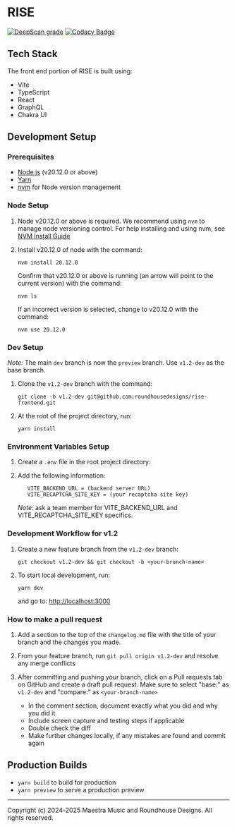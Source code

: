 # RISE

[![DeepScan grade](https://deepscan.io/api/teams/14424/projects/24864/branches/769714/badge/grade.svg)](https://deepscan.io/dashboard#view=project&tid=14424&pid=24864&bid=769714)
[![Codacy Badge](https://app.codacy.com/project/badge/Grade/64f466be6e654cd2a2bb790971fb07ef)](https://app.codacy.com/gh/roundhousedesigns/rise-frontend/dashboard?utm_source=gh&utm_medium=referral&utm_content=&utm_campaign=Badge_grade)

## Tech Stack

The front end portion of RISE is built using:

- Vite
- TypeScript
- React
- GraphQL
- Chakra UI

## Development Setup

### Prerequisites

- [Node.js](https://nodejs.org/) (v20.12.0 or above)
- [Yarn](https://yarnpkg.com/getting-started/install)
- [nvm](https://github.com/nvm-sh/nvm) for Node version management

### Node Setup

1.  Node v20.12.0 or above is required. We recommend using `nvm` to manage node
    versioning control. For help installing and using nvm, see [NVM Install Guide](https://www.freecodecamp.org/news/node-version-manager-nvm-install-guide/)

2.  Install v20.12.0 of node with the command:

    `nvm install 20.12.0`

    Confirm that v20.12.0 or above is running (an arrow will point to the current version)
    with the command:

    `nvm ls`

    If an incorrect version is selected, change to v20.12.0 with the command:

    `nvm use 20.12.0`

### Dev Setup

_Note:_ The main `dev` branch is now the `preview` branch. Use `v1.2-dev` as the base branch.

1.  Clone the `v1.2-dev` branch with the command:

    `git clone -b v1.2-dev git@github.com:roundhousedesigns/rise-frontend.git`

2.  At the root of the project directory, run:

    `yarn install`

### Environment Variables Setup

1.  Create a `.env` file in the root project directory:
2.  Add the following information:

    ```
       VITE_BACKEND_URL = (backend server URL)
       VITE_RECAPTCHA_SITE_KEY = (your recaptcha site key)
    ```

    _Note:_ ask a team member for VITE_BACKEND_URL and VITE_RECAPTCHA_SITE_KEY specifics.

### Development Workflow for v1.2

1.  Create a new feature branch from the `v1.2-dev` branch:

    `git checkout v1.2-dev && git checkout -b <your-branch-name>`

2.  To start local development, run:

    `yarn dev`

    and go to: [http://localhost:3000](http://localhost:3000)

### How to make a pull request

1. Add a section to the top of the `changelog.md` file with the title of your branch and the changes you made.

2. From your feature branch, run `git pull origin v1.2-dev` and resolve any merge conflicts

3. After committing and pushing your branch, click on a Pull requests tab on
   GitHub and create a draft pull request. Make sure to select "base:" as `v1.2-dev`
   and "compare:" as `<your-branch-name>`

   - In the comment section, document exactly what you did and why you did it.
   - Include screen capture and testing steps if applicable
   - Double check the diff
   - Make further changes locally, if any mistakes are found and commit again

## Production Builds

- `yarn build` to build for production
- `yarn preview` to serve a production preview

---

Copyright (c) 2024-2025 Maestra Music and Roundhouse Designs. All rights reserved.
